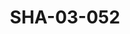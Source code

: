 ---
pid: SHA-03-052
title: SHA-03-052
language: ar
original_label: 
rights: شرحبيل احمد
location_of_original: شرحبيل احمد
photographer_or_studio: 
scanned_from: photograph 10.1 by 15.1
_date: 1980s
location: الامارات
description: يعزف شرحبيل احمد في حفلة لمنظمة أنقذوا الأطفال
additional_notes: 
permission_display: 'yes'
on_server: 'no'
on_website: 'no'
permalink: /photopages/ar/SHA-03-052.html
layout: photo-page
---
